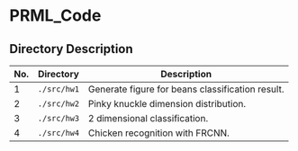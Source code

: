 # PRML_Code

## Directory Description

| No. | Directory       | Description                                      |
| --- | --------------- | ------------------------------------------------ |
| 1   | ```./src/hw1``` | Generate figure for beans classification result. |
| 2   | ```./src/hw2``` | Pinky knuckle dimension distribution.            |
| 3   | ```./src/hw3``` | 2 dimensional classification.                    |
| 4   | ```./src/hw4``` | Chicken recognition with FRCNN.                  |
